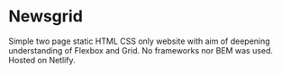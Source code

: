 # Newsgrid

Simple two page static HTML CSS only website with aim of deepening understanding of Flexbox and Grid. No frameworks nor BEM was used. Hosted on Netlify.
